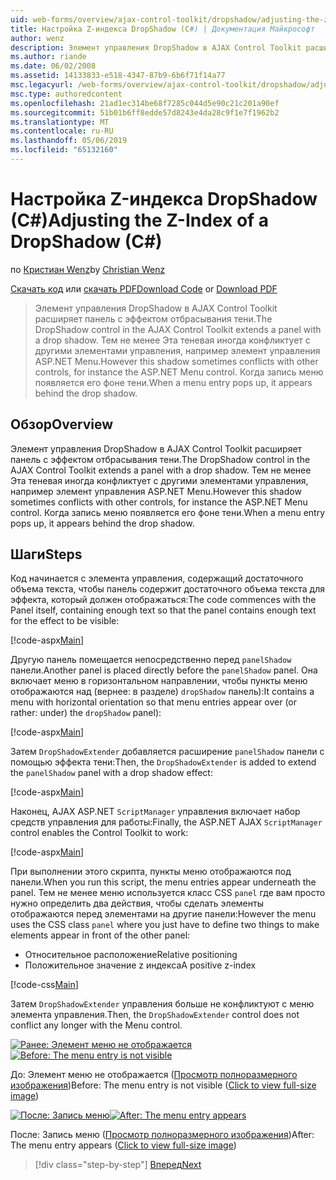 ```yaml
---
uid: web-forms/overview/ajax-control-toolkit/dropshadow/adjusting-the-z-index-of-a-dropshadow-cs
title: Настройка Z-индекса DropShadow (C#) | Документация Майкрософт
author: wenz
description: Элемент управления DropShadow в AJAX Control Toolkit расширяет панель с эффектом отбрасывания тени. Тем не менее Эта теневая иногда конфликтует с другими элементами управления, для пап...
ms.author: riande
ms.date: 06/02/2008
ms.assetid: 14133833-e518-4347-87b9-6b6f71f14a77
msc.legacyurl: /web-forms/overview/ajax-control-toolkit/dropshadow/adjusting-the-z-index-of-a-dropshadow-cs
msc.type: authoredcontent
ms.openlocfilehash: 21ad1ec314be68f7285c044d5e90c21c201a90ef
ms.sourcegitcommit: 51b01b6ff8edde57d8243e4da28c9f1e7f1962b2
ms.translationtype: MT
ms.contentlocale: ru-RU
ms.lasthandoff: 05/06/2019
ms.locfileid: "65132160"
---
```

# <a name="adjusting-the-z-index-of-a-dropshadow-c"></a><span data-ttu-id="2aec4-104">Настройка Z-индекса DropShadow (C#)</span><span class="sxs-lookup"><span data-stu-id="2aec4-104">Adjusting the Z-Index of a DropShadow (C#)</span></span>

<span data-ttu-id="2aec4-105">по [Кристиан Wenz](https://github.com/wenz)</span><span class="sxs-lookup"><span data-stu-id="2aec4-105">by [Christian Wenz](https://github.com/wenz)</span></span>

<span data-ttu-id="2aec4-106">[Скачать код](http://download.microsoft.com/download/5/1/6/51652a81-500b-4f6b-88d3-617103e7941e/DropShadow1.cs.zip) или [скачать PDF](http://download.microsoft.com/download/b/6/a/b6ae89ee-df69-4c87-9bfb-ad1eb2b23373/dropshadow1CS.pdf)</span><span class="sxs-lookup"><span data-stu-id="2aec4-106">[Download Code](http://download.microsoft.com/download/5/1/6/51652a81-500b-4f6b-88d3-617103e7941e/DropShadow1.cs.zip) or [Download PDF](http://download.microsoft.com/download/b/6/a/b6ae89ee-df69-4c87-9bfb-ad1eb2b23373/dropshadow1CS.pdf)</span></span>

> <span data-ttu-id="2aec4-107">Элемент управления DropShadow в AJAX Control Toolkit расширяет панель с эффектом отбрасывания тени.</span><span class="sxs-lookup"><span data-stu-id="2aec4-107">The DropShadow control in the AJAX Control Toolkit extends a panel with a drop shadow.</span></span> <span data-ttu-id="2aec4-108">Тем не менее Эта теневая иногда конфликтует с другими элементами управления, например элемент управления ASP.NET Menu.</span><span class="sxs-lookup"><span data-stu-id="2aec4-108">However this shadow sometimes conflicts with other controls, for instance the ASP.NET Menu control.</span></span> <span data-ttu-id="2aec4-109">Когда запись меню появляется его фоне тени.</span><span class="sxs-lookup"><span data-stu-id="2aec4-109">When a menu entry pops up, it appears behind the drop shadow.</span></span>

## <a name="overview"></a><span data-ttu-id="2aec4-110">Обзор</span><span class="sxs-lookup"><span data-stu-id="2aec4-110">Overview</span></span>

<span data-ttu-id="2aec4-111">Элемент управления DropShadow в AJAX Control Toolkit расширяет панель с эффектом отбрасывания тени.</span><span class="sxs-lookup"><span data-stu-id="2aec4-111">The DropShadow control in the AJAX Control Toolkit extends a panel with a drop shadow.</span></span> <span data-ttu-id="2aec4-112">Тем не менее Эта теневая иногда конфликтует с другими элементами управления, например элемент управления ASP.NET Menu.</span><span class="sxs-lookup"><span data-stu-id="2aec4-112">However this shadow sometimes conflicts with other controls, for instance the ASP.NET Menu control.</span></span> <span data-ttu-id="2aec4-113">Когда запись меню появляется его фоне тени.</span><span class="sxs-lookup"><span data-stu-id="2aec4-113">When a menu entry pops up, it appears behind the drop shadow.</span></span>

## <a name="steps"></a><span data-ttu-id="2aec4-114">Шаги</span><span class="sxs-lookup"><span data-stu-id="2aec4-114">Steps</span></span>

<span data-ttu-id="2aec4-115">Код начинается с элемента управления, содержащий достаточного объема текста, чтобы панель содержит достаточного объема текста для эффекта, который должен отображаться:</span><span class="sxs-lookup"><span data-stu-id="2aec4-115">The code commences with the Panel itself, containing enough text so that the panel contains enough text for the effect to be visible:</span></span>

[!code-aspx[Main](adjusting-the-z-index-of-a-dropshadow-cs/samples/sample1.aspx)]

<span data-ttu-id="2aec4-116">Другую панель помещается непосредственно перед `panelShadow` панели.</span><span class="sxs-lookup"><span data-stu-id="2aec4-116">Another panel is placed directly before the `panelShadow` panel.</span></span> <span data-ttu-id="2aec4-117">Она включает меню в горизонтальном направлении, чтобы пункты меню отображаются над (вернее: в разделе) `dropShadow` панель):</span><span class="sxs-lookup"><span data-stu-id="2aec4-117">It contains a menu with horizontal orientation so that menu entries appear over (or rather: under) the `dropShadow` panel):</span></span>

[!code-aspx[Main](adjusting-the-z-index-of-a-dropshadow-cs/samples/sample2.aspx)]

<span data-ttu-id="2aec4-118">Затем `DropShadowExtender` добавляется расширение `panelShadow` панели с помощью эффекта тени:</span><span class="sxs-lookup"><span data-stu-id="2aec4-118">Then, the `DropShadowExtender` is added to extend the `panelShadow` panel with a drop shadow effect:</span></span>

[!code-aspx[Main](adjusting-the-z-index-of-a-dropshadow-cs/samples/sample3.aspx)]

<span data-ttu-id="2aec4-119">Наконец, AJAX ASP.NET `ScriptManager` управления включает набор средств управления для работы:</span><span class="sxs-lookup"><span data-stu-id="2aec4-119">Finally, the ASP.NET AJAX `ScriptManager` control enables the Control Toolkit to work:</span></span>

[!code-aspx[Main](adjusting-the-z-index-of-a-dropshadow-cs/samples/sample4.aspx)]

<span data-ttu-id="2aec4-120">При выполнении этого скрипта, пункты меню отображаются под панели.</span><span class="sxs-lookup"><span data-stu-id="2aec4-120">When you run this script, the menu entries appear underneath the panel.</span></span> <span data-ttu-id="2aec4-121">Тем не менее меню используется класс CSS `panel` где вам просто нужно определить два действия, чтобы сделать элементы отображаются перед элементами на другие панели:</span><span class="sxs-lookup"><span data-stu-id="2aec4-121">However the menu uses the CSS class `panel` where you just have to define two things to make elements appear in front of the other panel:</span></span>

- <span data-ttu-id="2aec4-122">Относительное расположение</span><span class="sxs-lookup"><span data-stu-id="2aec4-122">Relative positioning</span></span>
- <span data-ttu-id="2aec4-123">Положительное значение z индекса</span><span class="sxs-lookup"><span data-stu-id="2aec4-123">A positive z-index</span></span>

[!code-css[Main](adjusting-the-z-index-of-a-dropshadow-cs/samples/sample5.css)]

<span data-ttu-id="2aec4-124">Затем `DropShadowExtender` управления больше не конфликтуют с меню элемента управления.</span><span class="sxs-lookup"><span data-stu-id="2aec4-124">Then, the `DropShadowExtender` control does not conflict any longer with the Menu control.</span></span>

<span data-ttu-id="2aec4-125">[![Ранее: Элемент меню не отображается](adjusting-the-z-index-of-a-dropshadow-cs/_static/image2.png)](adjusting-the-z-index-of-a-dropshadow-cs/_static/image1.png)</span><span class="sxs-lookup"><span data-stu-id="2aec4-125">[![Before: The menu entry is not visible](adjusting-the-z-index-of-a-dropshadow-cs/_static/image2.png)](adjusting-the-z-index-of-a-dropshadow-cs/_static/image1.png)</span></span>

<span data-ttu-id="2aec4-126">До: Элемент меню не отображается ([Просмотр полноразмерного изображения](adjusting-the-z-index-of-a-dropshadow-cs/_static/image3.png))</span><span class="sxs-lookup"><span data-stu-id="2aec4-126">Before: The menu entry is not visible ([Click to view full-size image](adjusting-the-z-index-of-a-dropshadow-cs/_static/image3.png))</span></span>

<span data-ttu-id="2aec4-127">[![После: Запись меню](adjusting-the-z-index-of-a-dropshadow-cs/_static/image5.png)](adjusting-the-z-index-of-a-dropshadow-cs/_static/image4.png)</span><span class="sxs-lookup"><span data-stu-id="2aec4-127">[![After: The menu entry appears](adjusting-the-z-index-of-a-dropshadow-cs/_static/image5.png)](adjusting-the-z-index-of-a-dropshadow-cs/_static/image4.png)</span></span>

<span data-ttu-id="2aec4-128">После: Запись меню ([Просмотр полноразмерного изображения](adjusting-the-z-index-of-a-dropshadow-cs/_static/image6.png))</span><span class="sxs-lookup"><span data-stu-id="2aec4-128">After: The menu entry appears ([Click to view full-size image](adjusting-the-z-index-of-a-dropshadow-cs/_static/image6.png))</span></span>

> [!div class="step-by-step"]
> [<span data-ttu-id="2aec4-129">Вперед</span><span class="sxs-lookup"><span data-stu-id="2aec4-129">Next</span></span>](manipulating-dropshadow-properties-from-client-code-cs.md)
